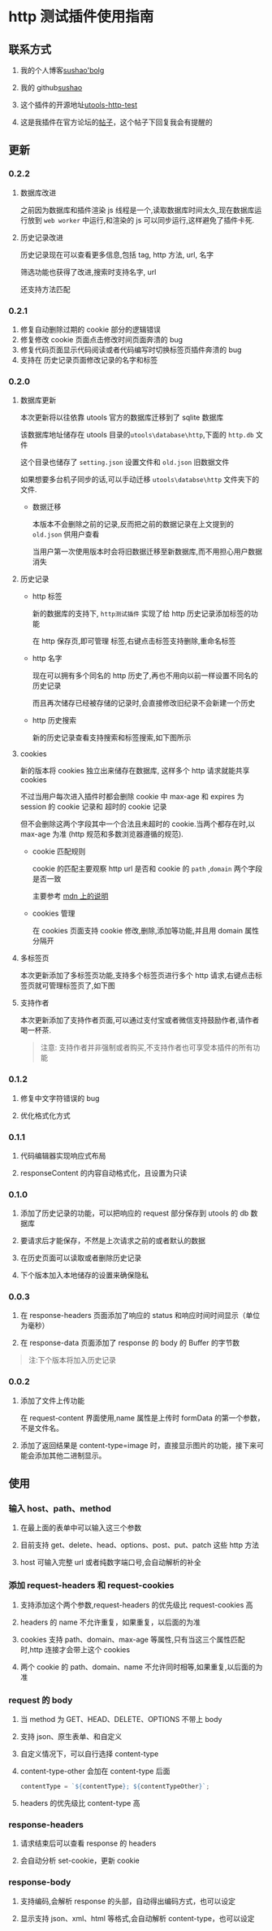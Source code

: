 # http 测试插件使用指南

## 联系方式

1. 我的个人博客[sushao'bolg](https://www.sushao.top)

2. 我的 github[sushao](https://github.com/suxiaoshao)

3. 这个插件的开源地址[utools-http-test](https://github.com/suxiaoshao/utools-http-test)

4. 这是我插件在官方论坛的[帖子](https://yuanliao.info/d/1843)，这个帖子下回复我会有提醒的

## 更新

### 0.2.2

1. 数据库改进

   之前因为数据库和插件渲染 js 线程是一个,读取数据库时间太久,现在数据库运行放到 `web worker` 中运行,和渲染的 js 可以同步运行,这样避免了插件卡死.

2. 历史记录改进

   历史记录现在可以查看更多信息,包括 tag, http 方法, url, 名字

   筛选功能也获得了改进,搜索时支持名字, url

   还支持方法匹配

### 0.2.1

1. 修复自动删除过期的 cookie 部分的逻辑错误
2. 修复修改 cookie 页面点击修改时间页面奔溃的 bug
3. 修复代码页面显示代码阅读或者代码编写时切换标签页插件奔溃的 bug
4. 支持在 历史记录页面修改记录的名字和标签

### 0.2.0

1. 数据库更新

   本次更新将以往依靠 utools 官方的数据库迁移到了 sqlite 数据库

   该数据库地址储存在 utools 目录的`utools\database\http`,下面的 `http.db` 文件

   这个目录也储存了 `setting.json` 设置文件和 `old.json` 旧数据文件

   如果想要多台机子同步的话,可以手动迁移 `utools\databse\http` 文件夹下的文件.

   - 数据迁移

     本版本不会删除之前的记录,反而把之前的数据记录在上文提到的 `old.json` 供用户查看

     当用户第一次使用版本时会将旧数据迁移至新数据库,而不用担心用户数据消失

2. 历史记录

   - http 标签

     新的数据库的支持下, `http测试插件` 实现了给 http 历史记录添加标签的功能

     在 http 保存页,即可管理 标签,右键点击标签支持删除,重命名标签

   - http 名字

     现在可以拥有多个同名的 http 历史了,再也不用向以前一样设置不同名的历史记录

     而且再次储存已经被存储的记录时,会直接修改旧纪录不会新建一个历史

   - http 历史搜索

     新的历史记录查看支持搜索和标签搜索,如下图所示

3. cookies

   新的版本将 cookies 独立出来储存在数据库, 这样多个 http 请求就能共享 cookies

   不过当用户每次进入插件时都会删除 cookie 中 max-age 和 expires 为 session 的 cookie 记录和 超时的 cookie 记录

   但不会删除这两个字段其中一个合法且未超时的 cookie.当两个都存在时,以 max-age 为准 (http 规范和多数浏览器遵循的规范).

   - cookie 匹配规则

     cookie 的匹配主要观察 http url 是否和 cookie 的 `path` ,`domain` 两个字段是否一致

     主要参考 [mdn 上的说明](https://developer.mozilla.org/zh-CN/docs/Web/HTTP/Headers/Set-Cookie)

   - cookies 管理

     在 cookies 页面支持 cookie 修改,删除,添加等功能,并且用 domain 属性分隔开

4. 多标签页

   本次更新添加了多标签页功能,支持多个标签页进行多个 http 请求,右键点击标签页就可管理标签页了,如下图

5. 支持作者

   本次更新添加了支持作者页面,可以通过支付宝或者微信支持鼓励作者,请作者喝一杯茶.

   > 注意: 支持作者并非强制或者购买,不支持作者也可享受本插件的所有功能

### 0.1.2

1. 修复中文字符错误的 bug

2. 优化格式化方式

### 0.1.1

1. 代码编辑器实现响应式布局

2. responseContent 的内容自动格式化，且设置为只读

### 0.1.0

1. 添加了历史记录的功能，可以把响应的 request 部分保存到 utools 的 db 数据库

2. 要请求后才能保存，不然是上次请求之前的或者默认的数据

3. 在历史页面可以读取或者删除历史记录

4. 下个版本加入本地储存的设置来确保隐私

### 0.0.3

1. 在 response-headers 页面添加了响应的 status 和响应时间时间显示（单位为毫秒）

2. 在 response-data 页面添加了 response 的 body 的 Buffer 的字节数

> 注:下个版本将加入历史记录

### 0.0.2

1. 添加了文件上传功能

   在 request-content 界面使用,name 属性是上传时 formData 的第一个参数，
   不是文件名。

2. 添加了返回结果是 content-type=image 时，直接显示图片的功能，接下来可能会添加其他二进制显示。

## 使用

### 输入 host、path、method

1. 在最上面的表单中可以输入这三个参数

2. 目前支持 get、delete、head、options、post、put、patch 这些 http 方法

3. host 可输入完整 url 或者纯数字端口号,会自动解析的补全

### 添加 request-headers 和 request-cookies

1. 支持添加这个两个参数,request-headers 的优先级比 request-cookies 高

2. headers 的 name 不允许重复，如果重复，以后面的为准

3. cookies 支持 path、domain、max-age 等属性,只有当这三个属性匹配时,http 连接才会带上这个 cookies

4. 两个 cookie 的 path、domain、name 不允许同时相等,如果重复,以后面的为准

### request 的 body

1. 当 method 为 GET、HEAD、DELETE、OPTIONS 不带上 body

2. 支持 json、原生表单、和自定义

3. 自定义情况下，可以自行选择 content-type

4. content-type-other 会加在 content-type 后面

   ```javascript
   contentType = `${contentType}; ${contentTypeOther}`;
   ```

5. headers 的优先级比 content-type 高

### response-headers

1. 请求结束后可以查看 response 的 headers

2. 会自动分析 set-cookie，更新 cookie

### response-body

1. 支持编码,会解析 response 的头部，自动得出编码方式，也可以设定

2. 显示支持 json、xml、html 等格式,会自动解析 content-type，也可以设定
